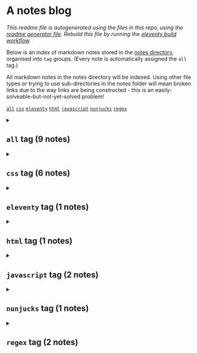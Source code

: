 # A notes blog

_This readme file is autogenerated using the files in this repo, using the [readme generator file](/base/create-readme.md). Rebuild this file by running the [eleventy build workflow](learn/actions/workflows/eleventy-build.yaml)._

Below is an index of markdown notes stored in the [notes directory](/base/notes/), organised into `tag` groups. (Every note is automatically assigned the `all` tag.)

All markdown notes in the notes directory will be indexed. Using other file types or trying to use sub-directories in the notes folder will mean broken links due to the way links are being constructed - this is an easily-solveable-but-not-yet-solved problem!

[`all`](#nunjucks-tag-1-notes)&nbsp;[`css`](#nunjucks-tag-1-notes)&nbsp;[`eleventy`](#nunjucks-tag-1-notes)&nbsp;[`html`](#nunjucks-tag-1-notes)&nbsp;[`javascript`](#nunjucks-tag-1-notes)&nbsp;[`nunjucks`](#nunjucks-tag-1-notes)&nbsp;[`regex`](#nunjucks-tag-1-notes)&nbsp;

<details>
<summary>

## `all` tag (9 notes)</summary>
- [css paragraph text height](/base/notes/css-para-height.md) (31 March 2025) `css`
- [focus-visible is a good way to register focus state](/base/notes/focus-visible-for-focus.md) (30 January 2025) `css`
- [Tweaking colour to some other colour in css](/base/notes/css-tweak-colour.md) (30 January 2025) `css`
- [Simple colour mode option in css with has selector](/base/notes/simple-colour-mode-with-has-css.md) (28 January 2025) `css`
- [How to set top left bottom right in css with one inset property](/base/notes/inset-css-property.md) (27 January 2025) `css`
- [How to style html details elements with css](/base/notes/styling-details-element-css.md) (26 January 2025) `css` `html`
- [matchAll output from javascript is like this](/base/notes/matchall-array-output.md) (23 January 2025) `regex` `javascript`
- [How to use regex to capture tags and taxonomies](/base/notes/regex-get-tags-and-taxonomies.md) (21 January 2025) `regex`
- [How to output a json file from a raw json object with eleventy](/base/notes/json-file-from-eleventy.md) (19 January 2025) `eleventy` `nunjucks` `javascript`
</details>
<details>
<summary>

## `css` tag (6 notes)</summary>
- [css paragraph text height](/base/notes/css-para-height.md) (31 March 2025) `css`
- [focus-visible is a good way to register focus state](/base/notes/focus-visible-for-focus.md) (30 January 2025) `css`
- [Tweaking colour to some other colour in css](/base/notes/css-tweak-colour.md) (30 January 2025) `css`
- [Simple colour mode option in css with has selector](/base/notes/simple-colour-mode-with-has-css.md) (28 January 2025) `css`
- [How to set top left bottom right in css with one inset property](/base/notes/inset-css-property.md) (27 January 2025) `css`
- [How to style html details elements with css](/base/notes/styling-details-element-css.md) (26 January 2025) `css` `html`
</details>
<details>
<summary>

## `eleventy` tag (1 notes)</summary>
- [How to output a json file from a raw json object with eleventy](/base/notes/json-file-from-eleventy.md) (19 January 2025) `eleventy` `nunjucks` `javascript`
</details>
<details>
<summary>

## `html` tag (1 notes)</summary>
- [How to style html details elements with css](/base/notes/styling-details-element-css.md) (26 January 2025) `css` `html`
</details>
<details>
<summary>

## `javascript` tag (2 notes)</summary>
- [matchAll output from javascript is like this](/base/notes/matchall-array-output.md) (23 January 2025) `regex` `javascript`
- [How to output a json file from a raw json object with eleventy](/base/notes/json-file-from-eleventy.md) (19 January 2025) `eleventy` `nunjucks` `javascript`
</details>
<details>
<summary>

## `nunjucks` tag (1 notes)</summary>
- [How to output a json file from a raw json object with eleventy](/base/notes/json-file-from-eleventy.md) (19 January 2025) `eleventy` `nunjucks` `javascript`
</details>
<details>
<summary>

## `regex` tag (2 notes)</summary>
- [matchAll output from javascript is like this](/base/notes/matchall-array-output.md) (23 January 2025) `regex` `javascript`
- [How to use regex to capture tags and taxonomies](/base/notes/regex-get-tags-and-taxonomies.md) (21 January 2025) `regex`
</details>
